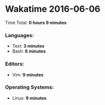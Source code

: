 # Wakatime 2016-06-06

Time Total: **0 hours 9 minutes**

### Languages:
- Text: **3 minutes** 
- Bash: **6 minutes** 

### Editors:
- Vim: **9 minutes** 

### Operating Systems:
- Linux: **9 minutes** 

